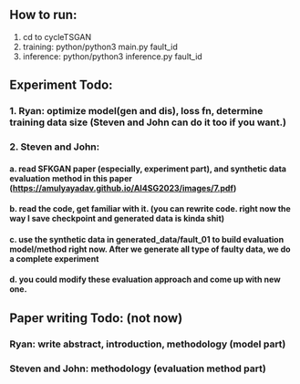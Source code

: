 ## How to run:
1. cd to cycleTSGAN
2. training: python/python3 main.py fault_id
3. inference: python/python3 inference.py fault_id

## Experiment Todo:

### 1. Ryan: optimize model(gen and dis), loss fn, determine training data size (Steven and John can do it too if you want.)

### 2. Steven and John: 
#### a. read SFKGAN paper (especially, experiment part), and synthetic data evaluation method in this paper (https://amulyayadav.github.io/AI4SG2023/images/7.pdf)
#### b. read the code, get familiar with it. (you can rewrite code. right now the way I save checkpoint and generated data is kinda shit)
#### c. use the synthetic data in generated_data/fault_01 to build evaluation model/method right now. After we generate all type of faulty data, we do a complete experiment
#### d. you could modify these evaluation approach and come up with new one.


## Paper writing Todo: (not now)

### Ryan: write abstract, introduction, methodology (model part)
### Steven and John: methodology (evaluation method part)
